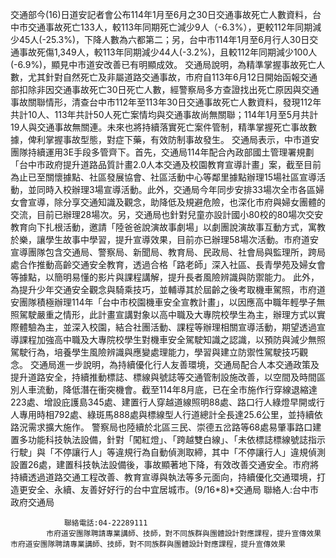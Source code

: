 交通部今(16)日道安記者會公布114年1月至6月之30日交通事故死亡人數資料，台中市交通事故死亡133人，較113年同期死亡減少9人（-6.3%），更較112年同期減少45人(-25.3%)，下降人數為六都第二；另，台中市114年1月至6月行人30日交通事故死傷1,349人，較113年同期減少44人(-3.2%)，且較112年同期減少100人(-6.9%)，顯見中市道安改善已有明顯成效。 交通局說明，為精準掌握事故死亡人數，尤其針對自然死亡及非屬道路交通事故，市府自113年6月12日開始函報交通部扣除非因交通事故死亡30日死亡人數，經警察局多方查證找出死亡原因與交通事故關聯情形，清查台中市112年至113年30日交通事故死亡人數資料，發現112年共計10人、113年共計50人死亡案情均與交通事故尚無關聯；114年1月至5月共計19人與交通事故無關連。未來也將持續落實死亡案件管制，精準掌握死亡事故數據，俾利掌握事故型態，對症下藥，有效防制事故發生。 交通局表示，中市道安團隊持續運用3E手段多管齊下。首先，交通局114年配合內政部國土管理署規劃「台中市政府提升道路品質計畫2.0人本交通及校園教育宣導計畫」案，截至目前為止已至關懷據點、社區發展協會、社區活動中心等鄰里據點辦理15場社區宣導活動，並同時入校辦理3場宣導活動。此外，交通局今年同步安排33場次全市各區婦女會宣導，除分享交通知識及觀念，助降低及規避危險，也深化市府與婦女團體的交流，目前已辦理28場次。另，交通局也針對兒童亦設計國小80校的80場次交安教育向下扎根活動，邀請「陸爸爸說演故事劇場」以劇團說演故事互動方式，寓教於樂，讓學生故事中學習，提升宣導效果，目前亦已辦理58場次活動。市府道安宣導團隊包含交通局、警察局、新聞局、教育局、民政局、社會局與監理所，跨局處合作推動高齡交通安全教育，透過合格「路老師」深入社區、長青學苑及婦女會等據點，以簡明易懂的影片與課程講解，提升長者風險辨識與防禦能力。 此外，為提升少年交通安全觀念與騎乘技巧，並輔導其於屆齡之後考取機車駕照，市府道安團隊積極辦理114年「台中市校園機車安全宣教計畫」，以因應高中職年輕學子無照駕駛嚴重之情形，此計畫宣講對象以高中職及大專院校學生為主，辦理方式以實際體驗為主，並深入校園，結合社團活動、課程等辦理相關宣導活動，期望透過宣導課程加強高中職及大專院校學生對機車安全駕駛知識之認識，以預防與減少無照駕駛行為，培養學生風險辨識與應變處理能力，學習與建立防禦性駕駛技巧觀念。 交通局進一步說明，為持續優化行人友善環境，交通局配合人本交通政策及提升道路安全，持續推動標誌、標線與號誌等交通管制設施改善，以空間及時間區別人車流動，降低潛在衝突機會。截至114年8月底，已在全市施作行穿線退縮達223處、增設庇護島345處、建置行人穿越道線照明88處、路口行人綠燈早開或行人專用時相792處、綠斑馬888處與標線型人行道總計全長達25.6公里，並持續依路況需求擴大施作。 警察局也陸續於北區三民、崇德五岔路等68處易肇事路口建置多功能科技執法設備，針對「闖紅燈」、「跨越雙白線」、「未依標誌標線號誌指示行駛」與「不停讓行人」等違規行為自動偵測取締，其中「不停讓行人」違規偵測設置26處，建置科技執法設備後，事故顯著地下降，有效改善交通安全。市府將持續透過道路交通工程改善、教育宣導與執法等多元面向，持續優化交通環境，打造更安全、永續、友善好好行的台中宜居城市。(9/16*8)*交通局
                聯絡人:台中市政府交通局
            
                聯絡電話:04-22289111
            市府道安團隊聘請專業講師、技師，對不同族群與團體設計對應課程，提升宣傳效果市府道安團隊聘請專業講師、技師，對不同族群與團體設計對應課程，提升宣傳效果
